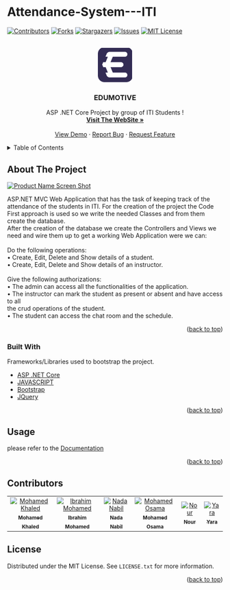 # Attendance-System---ITI
<div id="top"></div>




<!-- PROJECT SHIELDS -->

[![Contributors][contributors-shield]][contributors-url]
[![Forks][forks-shield]][forks-url]
[![Stargazers][stars-shield]][stars-url]
[![Issues][issues-shield]][issues-url]
[![MIT License][license-shield]][license-url]




<!-- PROJECT LOGO -->
<br />
<div align="center">
  <a href="https://github.com/M0hamedkhalid/Attendance-System---ITI/">
    <img src="https://github.com/M0hamedkhalid/Attendance-System---ITI/blob/master/Attendance%20System%20-%20ITI/wwwroot/images/Logo.svg" alt="Logo" width="80" height="80">
  </a>

  <h3 align="center">EDUMOTIVE</h3>

  <p align="center">
    ASP .NET Core Project by group of ITI Students !
    <br />
    <a href="https://www.edumotive.tk/"><strong>Visit The WebSite »</strong></a>
    <br />
    <br />
    <a href="https://github.com/M0hamedkhalid/Attendance-System---ITI/">View Demo</a>
    ·
    <a href="https://github.com/M0hamedkhalid/Attendance-System---ITI/issues">Report Bug</a>
    ·
    <a href="https://github.com/M0hamedkhalid/Attendance-System---ITI/issues">Request Feature</a>
  </p>
</div>



<!-- TABLE OF CONTENTS -->
<details>
  <summary>Table of Contents</summary>
  <ol>
    <li>
      <a href="#about-the-project">About The Project</a>
      <ul>
        <li><a href="#built-with">Built With</a></li>
      </ul>
    </li>
    <li>
      <a href="#getting-started">Getting Started</a>
      <ul>
        <li><a href="#prerequisites">Prerequisites</a></li>
        <li><a href="#installation">Installation</a></li>
      </ul>
    </li>
    <li><a href="#usage">Usage</a></li>
    <li><a href="#roadmap">Roadmap</a></li>
    <li><a href="#contributing">Contributing</a></li>
    <li><a href="#license">License</a></li>
    <li><a href="#contact">Contact</a></li>
    <li><a href="#acknowledgments">Acknowledgments</a></li>
  </ol>
</details>



<!-- ABOUT THE PROJECT -->
## About The Project

[![Product Name Screen Shot][product-screenshot]](https://www.edumotive.tk)

ASP.NET MVC Web Application that has the 
task of keeping track of the attendance of the students in ITI. For the creation of the 
project the Code First approach is used so we write the needed Classes and from 
them create the database. <br/> After the creation of the database we create the Controllers 
and Views we need and wire them up to get a working Web Application were we can: <br/><br/>
Do the following operations:<br/>
• Create, Edit, Delete and Show details of a student.
<br/>• Create, Edit, Delete and Show details of an instructor.<br/>
<br/>Give the following authorizations:
<br/>• The admin can access all the functionalities of the application.
<br/>• The instructor can mark the student as present or absent and have access to all 
<br/>the crud operations of the student.
<br/>• The student can access the chat room and the schedule.


<p align="right">(<a href="#top">back to top</a>)</p>



### Built With

Frameworks/Libraries used to bootstrap the project. 

* [ASP .NET Core](https://dotnet.microsoft.com/en-us/apps/aspnet)
* [JAVASCRIPT](https://javascript.info/)
* [Bootstrap](https://getbootstrap.com)
* [JQuery](https://jquery.com)

<p align="right">(<a href="#top">back to top</a>)</p>




<!-- USAGE EXAMPLES -->
## Usage
please refer to the [Documentation](https://drive.google.com/drive/folders/169Nj4DWevcGeq_ITkFh_t36abWguls02?usp=sharing)

<p align="right">(<a href="#top">back to top</a>)</p>





## Contributors
<table>
  <tr>
    <td align="center">
    <a href="https://github.com/M0hamedkhalid" target="_black">
    <img src="https://avatars.githubusercontent.com/M0hamedkhalid" width="150px;" alt="Mohamed Khaled "/>
    <br />
    <sub><b>Mohamed Khaled </b></sub></a><br />
    </td>
    <td align="center">
    <a href="https://github.com/ibrahim21399" target="_black">
    <img src="https://avatars.githubusercontent.com/ibrahim21399" width="150px;" alt="Ibrahim Mohamed "/>
    <br />
    <sub><b>Ibrahim Mohamed</b></sub></a><br />
    </td>
    <td align="center">
    <a href="https://github.com/NadaNabil3" target="_black">
    <img src="https://avatars.githubusercontent.com/NadaNabil3" width="150px;" alt="Nada Nabil"/>
    <br />
    <sub><b>Nada Nabil</b></sub></a><br />
    </td>
    <td align="center">
    <a href="https://github.com/mohamedosamamohamed" target="_black">
    <img src="https://avatars.githubusercontent.com/mohamedosamamohamed" width="150px;" alt="Mohamed Osama"/>
    <br />
    <sub><b>Mohamed Osama</b></sub></a><br />
    </td>
    <td align="center">
    <a href="https://github.com/nour-2217" target="_black">
    <img src="https://avatars.githubusercontent.com/nour-2217" width="150px;" alt="Nour"/>
    <br />
    <sub><b>Nour</b></sub></a><br />
    </td>
    <td align="center">
    <a href="https://github.com/yarahmed" target="_black">
    <img src="https://avatars.githubusercontent.com/u/95531259?v=4" width="150px;" alt="Yara "/>
    <br />
    <sub><b>Yara </b></sub></a><br />
    </td>
   
    

  </tr>

  
 </table>


<!-- LICENSE -->
## License

Distributed under the MIT License. See `LICENSE.txt` for more information.

<p align="right">(<a href="#top">back to top</a>)</p>





<!-- MARKDOWN LINKS & IMAGES -->
<!-- https://www.markdownguide.org/basic-syntax/#reference-style-links -->
[contributors-shield]: https://img.shields.io/github/contributors/M0hamedkhalid/Attendance-System---ITI.svg?style=for-the-badge
[contributors-url]: https://github.com/M0hamedkhalid/Attendance-System---ITI/graphs/contributors
[forks-shield]: https://img.shields.io/github/forks/M0hamedkhalid/Attendance-System---ITI.svg?style=for-the-badge
[forks-url]: https://github.com/M0hamedkhalid/Attendance-System---ITI/fork
[stars-shield]: https://img.shields.io/github/stars/M0hamedkhalid/Attendance-System---ITI.svg?style=for-the-badge
[stars-url]: https://github.com/M0hamedkhalid/Attendance-System---ITI/stargazers
[issues-shield]: https://img.shields.io/github/issues/M0hamedkhalid/Attendance-System---ITI.svg?style=for-the-badge
[issues-url]: https://github.com/M0hamedkhalid/Attendance-System---ITI/issues
[license-shield]: https://img.shields.io/github/license/M0hamedkhalid/Attendance-System---ITI.svg?style=for-the-badge
[license-url]: https://github.com/othneildrew/Best-README-Template/blob/master/LICENSE.txt

[product-screenshot]: https://serving.photos.photobox.com/1696790455eb7a07cf238f5fb4808c4515a9b4c9091bd110eac0c1047387f8e6bf4d4f4e.jpg
